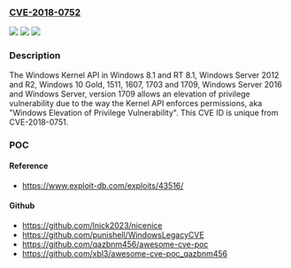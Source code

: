 ### [CVE-2018-0752](https://cve.mitre.org/cgi-bin/cvename.cgi?name=CVE-2018-0752)
![](https://img.shields.io/static/v1?label=Product&message=Windows%20kernel&color=blue)
![](https://img.shields.io/static/v1?label=Version&message=n%2Fa&color=blue)
![](https://img.shields.io/static/v1?label=Vulnerability&message=Elevation%20of%20Privilege&color=brighgreen)

### Description

The Windows Kernel API in Windows 8.1 and RT 8.1, Windows Server 2012 and R2, Windows 10 Gold, 1511, 1607, 1703 and 1709, Windows Server 2016 and Windows Server, version 1709 allows an elevation of privilege vulnerability due to the way the Kernel API enforces permissions, aka "Windows Elevation of Privilege Vulnerability". This CVE ID is unique from CVE-2018-0751.

### POC

#### Reference
- https://www.exploit-db.com/exploits/43516/

#### Github
- https://github.com/lnick2023/nicenice
- https://github.com/punishell/WindowsLegacyCVE
- https://github.com/qazbnm456/awesome-cve-poc
- https://github.com/xbl3/awesome-cve-poc_qazbnm456


